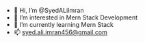 - 👋 Hi, I’m @SyedALiImran
- 👀 I’m interested in Mern Stack Development
- 🌱 I’m currently learning Mern Stack
- 📫 syed.ali.imran456@gmail.com


